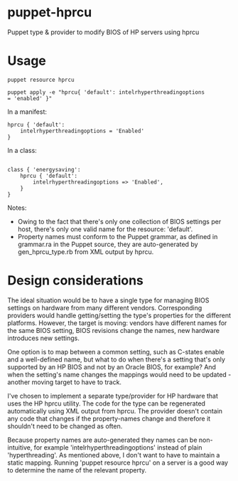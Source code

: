 puppet-hprcu
============

Puppet type &amp; provider to modify BIOS of HP servers using hprcu

# Usage

<code>puppet resource hprcu</code>

<code>puppet apply -e "hprcu{ 'default': intelrhyperthreadingoptions = 'enabled' }"</code>

In a manifest:

<pre><code>hprcu { 'default':
	intelrhyperthreadingoptions = 'Enabled' 
}</code></pre>

In a class:

<pre><code>
class { 'energysaving':
	hprcu { 'default':
		intelrhyperthreadingoptions => 'Enabled',
	}
}
</code></pre>

Notes: 

* Owing to the fact that there's only one collection of BIOS settings per host, there's only one valid name for the resource: 'default'.
* Property names must conform to the Puppet grammar, as defined in grammar.ra in the Puppet source, they are auto-generated by gen_hprcu_type.rb from XML output by hprcu.

# Design considerations

The ideal situation would be to have a single type for managing BIOS settings on hardware from many different vendors. Corresponding providers would handle getting/setting the type's properties for the different platforms. However, the target is moving: vendors have different names for the same BIOS setting, BIOS revisions change the names, new hardware introduces new settings. 

One option is to map between a common setting, such as C-states enable and a well-defined name, but what to do when there's a setting that's only supported by an HP BIOS and not by an Oracle BIOS, for example? And when the setting's name changes the mappings would need to be updated - another moving target to have to track.

I've chosen to implement a separate type/provider for HP hardware that uses the HP hprcu utility. The code for the type can be regenerated automatically using XML output from hprcu. The provider doesn't contain any code that changes if the property-names change and therefore it shouldn't need to be changed as often.

Because property names are auto-generated they names can be non-intuitive, for example 'intelrhyperthreadingoptions' instead of plain 'hyperthreading'. As mentioned above, I don't want to have to maintain a static mapping. Running 'puppet resource hprcu' on a server is a good way to determine the name of the relevant property.
